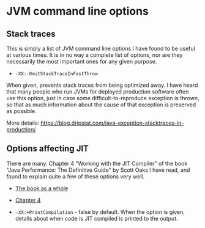 # JVM command line options

## Stack traces

This is simply a list of JVM command line options I have found to be
useful at various times.  It is in no way a complete list of options,
nor are they necessarily the most important ones for any given
purpose.

* `-XX:-OmitStackTraceInFastThrow`

When given, prevents stack traces from being optimized away.  I have
heard that many people who run JVMs for deployed production software
often use this option, just in case some difficult-to-reproduce
exception is thrown, so that as much information about the cause of
that exception is preserved as possible.

More details: https://blog.dripstat.com/java-exception-stacktraces-in-production/


## Options affecting JIT

There are many.  Chapter 4 "Working with the JIT Compiler" of the book
"Java Performance: The Definitive Guide" by Scott Oaks I have read,
and found to explain quite a few of these options very well.

* [The book as a whole](https://www.oreilly.com/library/view/java-performance-the/9781449363512/)
* [Chapter 4](https://www.oreilly.com/library/view/java-performance-the/9781449363512/ch04.html)

* `-XX:+PrintCompilation` - false by default.  When the option is
  given, details about when code is JIT compiled is printed to the
  output.
